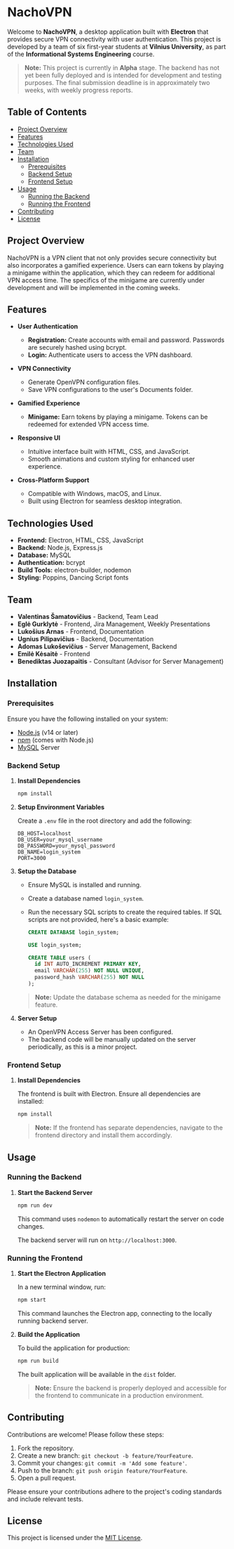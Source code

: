 # NachoVPN

Welcome to **NachoVPN**, a desktop application built with **Electron** that provides secure VPN connectivity with user authentication. This project is developed by a team of six first-year students at **Vilnius University**, as part of the **Informational Systems Engineering** course.

> **Note:** This project is currently in **Alpha** stage. The backend has not yet been fully deployed and is intended for development and testing purposes. The final submission deadline is in approximately two weeks, with weekly progress reports.

## Table of Contents

- [Project Overview](#project-overview)
- [Features](#features)
- [Technologies Used](#technologies-used)
- [Team](#team)
- [Installation](#installation)
  - [Prerequisites](#prerequisites)
  - [Backend Setup](#backend-setup)
  - [Frontend Setup](#frontend-setup)
- [Usage](#usage)
  - [Running the Backend](#running-the-backend)
  - [Running the Frontend](#running-the-frontend)
- [Contributing](#contributing)
- [License](#license)

## Project Overview

NachoVPN is a VPN client that not only provides secure connectivity but also incorporates a gamified experience. Users can earn tokens by playing a minigame within the application, which they can redeem for additional VPN access time. The specifics of the minigame are currently under development and will be implemented in the coming weeks.

## Features

- **User Authentication**
  - **Registration:** Create accounts with email and password. Passwords are securely hashed using bcrypt.
  - **Login:** Authenticate users to access the VPN dashboard.

- **VPN Connectivity**
  - Generate OpenVPN configuration files.
  - Save VPN configurations to the user's Documents folder.

- **Gamified Experience**
  - **Minigame:** Earn tokens by playing a minigame. Tokens can be redeemed for extended VPN access time.

- **Responsive UI**
  - Intuitive interface built with HTML, CSS, and JavaScript.
  - Smooth animations and custom styling for enhanced user experience.

- **Cross-Platform Support**
  - Compatible with Windows, macOS, and Linux.
  - Built using Electron for seamless desktop integration.

## Technologies Used

- **Frontend:** Electron, HTML, CSS, JavaScript
- **Backend:** Node.js, Express.js
- **Database:** MySQL
- **Authentication:** bcrypt
- **Build Tools:** electron-builder, nodemon
- **Styling:** Poppins, Dancing Script fonts

## Team

- **Valentinas Šamatovičius** - Backend, Team Lead
- **Eglė Gurklytė** - Frontend, Jira Management, Weekly Presentations
- **Lukošius Arnas** - Frontend, Documentation
- **Ugnius Pilipavičius** - Backend, Documentation
- **Adomas Lukoševičius** - Server Management, Backend
- **Emilė Kėsaitė** - Frontend
- **Benediktas Juozapaitis** - Consultant (Advisor for Server Management)

## Installation

### Prerequisites

Ensure you have the following installed on your system:

- [Node.js](https://nodejs.org/) (v14 or later)
- [npm](https://www.npmjs.com/) (comes with Node.js)
- [MySQL](https://www.mysql.com/) Server

### Backend Setup

1. **Install Dependencies**

    ```bash
    npm install
    ```

2. **Setup Environment Variables**

    Create a `.env` file in the root directory and add the following:

    ```env
    DB_HOST=localhost
    DB_USER=your_mysql_username
    DB_PASSWORD=your_mysql_password
    DB_NAME=login_system
    PORT=3000
    ```

3. **Setup the Database**

    - Ensure MySQL is installed and running.
    - Create a database named `login_system`.
    - Run the necessary SQL scripts to create the required tables. If SQL scripts are not provided, here's a basic example:

      ```sql
      CREATE DATABASE login_system;

      USE login_system;

      CREATE TABLE users (
        id INT AUTO_INCREMENT PRIMARY KEY,
        email VARCHAR(255) NOT NULL UNIQUE,
        password_hash VARCHAR(255) NOT NULL
      );
      ```

    > **Note:** Update the database schema as needed for the minigame feature.

4. **Server Setup**

    - An OpenVPN Access Server has been configured.
    - The backend code will be manually updated on the server periodically, as this is a minor project.

### Frontend Setup

1. **Install Dependencies**

    The frontend is built with Electron. Ensure all dependencies are installed:

    ```bash
    npm install
    ```

    > **Note:** If the frontend has separate dependencies, navigate to the frontend directory and install them accordingly.

## Usage

### Running the Backend

1. **Start the Backend Server**

    ```bash
    npm run dev
    ```

    This command uses `nodemon` to automatically restart the server on code changes.

    The backend server will run on `http://localhost:3000`.

### Running the Frontend

1. **Start the Electron Application**

    In a new terminal window, run:

    ```bash
    npm start
    ```

    This command launches the Electron app, connecting to the locally running backend server.

2. **Build the Application**

    To build the application for production:

    ```bash
    npm run build
    ```

    The built application will be available in the `dist` folder.

    > **Note:** Ensure the backend is properly deployed and accessible for the frontend to communicate in a production environment.

## Contributing

Contributions are welcome! Please follow these steps:

1. Fork the repository.
2. Create a new branch: `git checkout -b feature/YourFeature`.
3. Commit your changes: `git commit -m 'Add some feature'`.
4. Push to the branch: `git push origin feature/YourFeature`.
5. Open a pull request.

Please ensure your contributions adhere to the project's coding standards and include relevant tests.

## License

This project is licensed under the [MIT License](LICENSE).
